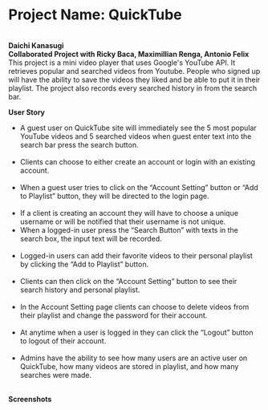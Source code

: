 <h1>Project Name: QuickTube </h1><br>
<b>Daichi Kanasugi</b><br>
<b>Collaborated Project with Ricky Baca, Maximillian Renga, Antonio Felix</b></br>
This project is a mini video player that uses Google's YouTube API. It retrieves popular and searched videos
from Youtube. People who signed up will have the ability to save the videos they liked and be able to put it in their playlist.
The project also records every searched history in from the search bar. </br>

<b>User Story</b><br><ul>
<li>A guest user on QuickTube site will immediately see the 5 most popular YouTube videos and 5 searched videos when guest enter text into the search bar press the search button.</li></br>
<li>Clients can choose to either create an account or login with an existing account. </li></br>
<li>When a guest user tries to click on the “Account Setting” button or “Add to Playlist” button, they will be directed to the login page.</li></br>
<li>If a client is creating an account they will have to choose a unique username or will be notified that their username is not unique. </lu></br>
<li>When a logged-in user press the “Search Button” with texts in the search box, the input text will be recorded. </li></br>
<li>Logged-in users can add their favorite videos to their personal playlist by clicking the “Add to Playlist” button. </li></br>
<li>Clients can then click on the “Account Setting” button to see their search history and personal playlist. </li></br>
<li>In the Account Setting page clients can choose to delete videos from their playlist and change the password for their account. </li></br>
<li>At anytime when a user is logged in they can click the “Logout” button to logout of their account. </li></br>
<li>Admins have the ability to see how many users are an active user on QuickTube, how many videos are stored in playlist, and how many searches were made.</li></br></ul>

<b>Screenshots</b>
